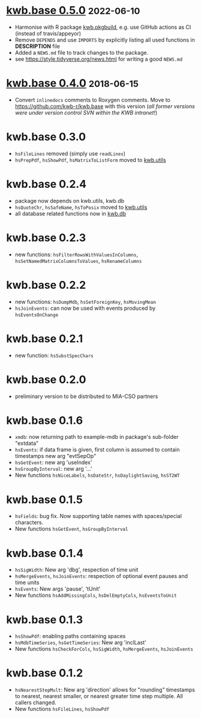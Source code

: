 # [kwb.base 0.5.0](https://github.com/KWB-R/kwb.base/releases/tag/v0.5.0)  <small>2022-06-10</small>

* Harmonise with R package [kwb.pkgbuild](https://github.com/kwb-r/kwb.pkgbuild),
e.g. use GitHub actions as CI (instead of travis/appeyor)
* Remove `DEPENDS` and use `IMPORTS` by explicitly listing all used functions
in **DESCRIPTION** file 
* Added a `NEWS.md` file to track changes to the package.
* see https://style.tidyverse.org/news.html for writing a good `NEWS.md`


# [kwb.base 0.4.0](https://github.com/KWB-R/kwb.base/releases/tag/v0.4.0)  <small>2018-06-15</small>

* Convert `inlinedocs` comments to Roxygen comments. Move to 
https://github.com/kwb-r/kwb.base with this version (*all former versions were under 
version control SVN within the KWB intranet!*)

# kwb.base 0.3.0

* `hsFileLines` removed (simply use `readLines`)
* `hsPrepPdf`, `hsShowPdf`, `hsMatrixToListForm` moved to [kwb.utils](https://github.com/kwb-r/kwb.utils)

# kwb.base 0.2.4

* package now depends on kwb.utils, kwb.db
* `hsQuoteChr`, `hsSafeName`, `hsToPosix` moved to [kwb.utils](https://github.com/kwb-r/kwb.utils)
* all database related functions now in [kwb.db](https://github.com/kwb-r/kwb.db)

# kwb.base 0.2.3

* new functions: `hsFilterRowsWithValuesInColumns`, `hsSetNamedMatrixColumnsToValues`, 
  `hsRenameColumns`

# kwb.base 0.2.2

* new functions: `hsDumpMdb`, `hsSetForeignKey`, `hsMovingMean`
* `hsJoinEvents`: can now be used with events produced by `hsEventsOnChange`

# kwb.base 0.2.1

* new function: `hsSubstSpecChars`

# kwb.base 0.2.0

* preliminary version to be distributed to MIA-CSO partners

# kwb.base 0.1.6

* `xmdb`: now returning path to example-mdb in package's sub-folder "extdata"
* `hsEvents`: if data frame is given, first column is assumed to contain timestamps
    new arg "evtSepOp"
* `hsGetEvent`: new arg 'useIndex'
* `hsGroupByInterval`: new arg '...'
* New functions `hsNiceLabels`, `hsDateStr`, `hsDaylightSaving`, `hsST2WT`

# kwb.base 0.1.5

* `hsFields`: bug fix. Now supporting table names with spaces/special characters.
* New functions `hsGetEvent`, `hsGroupByInterval`

# kwb.base 0.1.4

* `hsSigWidth`: New arg 'dbg', respection of time unit
* `hsMergeEvents`, `hsJoinEvents`: respection of optional event pauses and time units
* `hsEvents`: New args 'pause', 'tUnit'
* New functions `hsAddMissingCols`, `hsDelEmptyCols`, `hsEventsToUnit`

# kwb.base 0.1.3

* `hsShowPdf`: enabling paths containing spaces
* `hsMdbTimeSeries`, `hsGetTimeSeries`: New arg 'inclLast'
* New functions `hsCheckForCols`, `hsSigWidth`, `hsMergeEvents`, `hsJoinEvents`

# kwb.base 0.1.2

* `hsNearestStepMult`: New arg 'direction' allows for "rounding" timestamps to 
nearest, nearest smaller, or nearest greater time step multiple. 
All callers changed.
* New functions `hsFileLines`, `hsShowPdf`